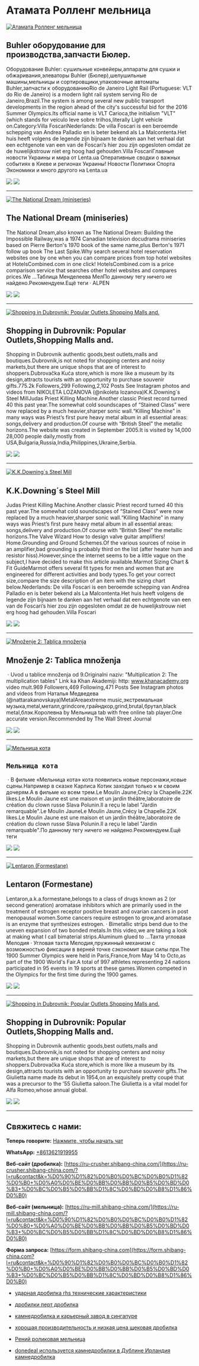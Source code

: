 # Атамата Ролленг мельница

<a href="https://swt.shibang-china.com/?l=ru&img&k=%D0%90%D1%82%D0%B0%D0%BC%D0%B0%D1%82%D0%B0+%D0%A0%D0%BE%D0%BB%D0%BB%D0%B5%D0%BD%D0%B3+%D0%BC%D0%B5%D0%BB%D1%8C%D0%BD%D0%B8%D1%86%D0%B0" target="_blank">![Атамата Ролленг мельница](http://static.shibang-china.com/all-800x300/1181.jpg)</a>

## Buhler оборудование для производства,запчасти Бюлер.
Оборудование Buhler: cушильные конвейеры,аппараты для сушки и обжаривания,элеваторы Buhler (Бюлер),шелушильные машины,мельницы и сортировщики,упаковочные автоматы Buhler,запчасти к оборудованиюRio de Janeiro Light Rail (Portuguese: VLT do Rio de Janeiro) is a modern light rail system serving Rio de Janeiro,Brazil.The system is among several new public transport developments in the region ahead of the city's successful bid for the 2016 Summer Olympics.Its official name is VLT Carioca,the initialism &quot;VLT&quot; (which stands for ve&#237;culo leve sobre trilhos,literally Light vehicle on.Category:Villa FoscariNederlands: De villa Foscari is een beroemde schepping van Andrea Palladio en is beter bekend als La Malcontenta.Het huis heeft volgens de legende zijn bijnaam te danken aan het verhaal dat een echtgenote van een van de Foscari’s hier zou zijn opgesloten omdat ze de huwelijkstrouw niet erg hoog had gehouden.Villa FoscariГлавные новости Украины и мира от Lenta.ua Оперативные сводки о важных событиях в Киеве и регионах Украины! Новости Политики Спорта Экономики и много другого на Lenta.ua


<a href="https://whatsapp.shibangsoft.com/WhatsApp.php" target="_blank" title="WhatsApp">![](http://static.shibang-china.com/icon/whatsapp.png)</a> <a href="https://swt.shibang-china.com/?l=ru&icon&k=%D0%90%D1%82%D0%B0%D0%BC%D0%B0%D1%82%D0%B0+%D0%A0%D0%BE%D0%BB%D0%BB%D0%B5%D0%BD%D0%B3+%D0%BC%D0%B5%D0%BB%D1%8C%D0%BD%D0%B8%D1%86%D0%B0" target="_blank">![](http://static.shibang-china.com/icon/chat-ru.png)</a>

---

<a href="https://swt.shibang-china.com/?l=ru&img&k=%D0%90%D1%82%D0%B0%D0%BC%D0%B0%D1%82%D0%B0+%D0%A0%D0%BE%D0%BB%D0%BB%D0%B5%D0%BD%D0%B3+%D0%BC%D0%B5%D0%BB%D1%8C%D0%BD%D0%B8%D1%86%D0%B0" target="_blank">![The National Dream (miniseries)](http://static.shibang-china.com/all-800x300/91.jpg)</a>

## The National Dream (miniseries)
The National Dream,also known as The National Dream: Building the Impossible Railway,was a 1974 Canadian television docudrama miniseries based on Pierre Berton's 1970 book of the same name,plus Berton's 1971 follow up book The Last Spike.Why search several hotel reservation websites one by one when you can compare prices from top hotel websites at HotelsCombined.com in one click! HotelsCombined.com is a price comparison service that searches other hotel websites and compares prices.We …Таблица Менделеева МелПо данному тегу ничего не найдено.Рекомендуем.Ещё теги&nbsp;&#0183;&#32;ALPEN


<a href="https://whatsapp.shibangsoft.com/WhatsApp.php" target="_blank" title="WhatsApp">![](http://static.shibang-china.com/icon/whatsapp.png)</a> <a href="https://swt.shibang-china.com/?l=ru&icon&k=%D0%90%D1%82%D0%B0%D0%BC%D0%B0%D1%82%D0%B0+%D0%A0%D0%BE%D0%BB%D0%BB%D0%B5%D0%BD%D0%B3+%D0%BC%D0%B5%D0%BB%D1%8C%D0%BD%D0%B8%D1%86%D0%B0" target="_blank">![](http://static.shibang-china.com/icon/chat-ru.png)</a>

---

<a href="https://swt.shibang-china.com/?l=ru&img&k=%D0%90%D1%82%D0%B0%D0%BC%D0%B0%D1%82%D0%B0+%D0%A0%D0%BE%D0%BB%D0%BB%D0%B5%D0%BD%D0%B3+%D0%BC%D0%B5%D0%BB%D1%8C%D0%BD%D0%B8%D1%86%D0%B0" target="_blank">![Shopping in Dubrovnik: Popular Outlets,Shopping Malls and.](http://static.shibang-china.com/all-800x300/1361.jpg)</a>

## Shopping in Dubrovnik: Popular Outlets,Shopping Malls and.
Shopping in Dubrovnik authentic goods,best outlets,malls and boutiques.Dubrovnik,is not noted for shopping centers and noisy markets,but there are unique shops that are of interest to shoppers.Dubrovačka Kuća store,which is more like a museum by its design,attracts tourists with an opportunity to purchase souvenir gifts.775.2k Followers,299 Following,2,102 Posts See Instagram photos and videos from NIKOLETA LOZANOVA (@nikoleta lozanova)K.K.Downing&#180;s Steel MillJudas Priest Killing Machine.Another classic Priest record turned 40 this past year.The somewhat cold soundscapes of “Stained Class” were now replaced by a much heavier,sharper sonic wall.“Killing Machine” in many ways was Priest’s first pure heavy metal album in all essential areas: songs,delivery and production.Of course with “British Steel” the metallic horizons.The website was created in September 2005.It is visited by 14,000 28,000 people daily,mostly from USA,Bulgaria,Russia,India,Philippines,Ukraine,Serbia.


<a href="https://whatsapp.shibangsoft.com/WhatsApp.php" target="_blank" title="WhatsApp">![](http://static.shibang-china.com/icon/whatsapp.png)</a> <a href="https://swt.shibang-china.com/?l=ru&icon&k=%D0%90%D1%82%D0%B0%D0%BC%D0%B0%D1%82%D0%B0+%D0%A0%D0%BE%D0%BB%D0%BB%D0%B5%D0%BD%D0%B3+%D0%BC%D0%B5%D0%BB%D1%8C%D0%BD%D0%B8%D1%86%D0%B0" target="_blank">![](http://static.shibang-china.com/icon/chat-ru.png)</a>

---

<a href="https://swt.shibang-china.com/?l=ru&img&k=%D0%90%D1%82%D0%B0%D0%BC%D0%B0%D1%82%D0%B0+%D0%A0%D0%BE%D0%BB%D0%BB%D0%B5%D0%BD%D0%B3+%D0%BC%D0%B5%D0%BB%D1%8C%D0%BD%D0%B8%D1%86%D0%B0" target="_blank">![K.K.Downing&#180;s Steel Mill](http://static.shibang-china.com/all-800x300/903.jpg)</a>

## K.K.Downing&#180;s Steel Mill
Judas Priest Killing Machine.Another classic Priest record turned 40 this past year.The somewhat cold soundscapes of “Stained Class” were now replaced by a much heavier,sharper sonic wall.“Killing Machine” in many ways was Priest’s first pure heavy metal album in all essential areas: songs,delivery and production.Of course with “British Steel” the metallic horizons.The Valve Wizard How to design valve guitar amplifiers! Home.Grounding and Ground Schemes.Of the various sources of noise in an amplifier,bad grounding is probably third on the list (after heater hum and resistor hiss).However,since the internet seems to be a little vague on the subject,I have decided to make this article available.Marmot Sizing Chart &amp; Fit GuideMarmot offers several fit types for men and women that are engineered for different activities and body types.To get your correct size,compare the size description of an item with the sizing chart below.Nederlands: De villa Foscari is een beroemde schepping van Andrea Palladio en is beter bekend als La Malcontenta.Het huis heeft volgens de legende zijn bijnaam te danken aan het verhaal dat een echtgenote van een van de Foscari’s hier zou zijn opgesloten omdat ze de huwelijkstrouw niet erg hoog had gehouden.Villa Foscari


<a href="https://whatsapp.shibangsoft.com/WhatsApp.php" target="_blank" title="WhatsApp">![](http://static.shibang-china.com/icon/whatsapp.png)</a> <a href="https://swt.shibang-china.com/?l=ru&icon&k=%D0%90%D1%82%D0%B0%D0%BC%D0%B0%D1%82%D0%B0+%D0%A0%D0%BE%D0%BB%D0%BB%D0%B5%D0%BD%D0%B3+%D0%BC%D0%B5%D0%BB%D1%8C%D0%BD%D0%B8%D1%86%D0%B0" target="_blank">![](http://static.shibang-china.com/icon/chat-ru.png)</a>

---

<a href="https://swt.shibang-china.com/?l=ru&img&k=%D0%90%D1%82%D0%B0%D0%BC%D0%B0%D1%82%D0%B0+%D0%A0%D0%BE%D0%BB%D0%BB%D0%B5%D0%BD%D0%B3+%D0%BC%D0%B5%D0%BB%D1%8C%D0%BD%D0%B8%D1%86%D0%B0" target="_blank">![Množenje 2: Tablica množenja](http://static.shibang-china.com/all-800x300/575.jpg)</a>

## Množenje 2: Tablica množenja
&nbsp;&#0183;&#32;Uvod u tablice množenja od 9.Originalni naziv: &quot;Multiplication 2: The multiplication tables&quot; Link ka Khan Akademiji: http: www.khanacademy.org video mult.969 Followers,469 Following,471 Posts See Instagram photos and videos from Наталья Медведева (@nattarakanovskaya)MetalAreaextreme music,экстремальная музыка,metal,металл,grindcore,грайндкор,grind,brutal,брутал,black metal,блэк.Королевна by Мельница tab with free online tab player.One accurate version.Recommended by The Wall Street Journal


<a href="https://whatsapp.shibangsoft.com/WhatsApp.php" target="_blank" title="WhatsApp">![](http://static.shibang-china.com/icon/whatsapp.png)</a> <a href="https://swt.shibang-china.com/?l=ru&icon&k=%D0%90%D1%82%D0%B0%D0%BC%D0%B0%D1%82%D0%B0+%D0%A0%D0%BE%D0%BB%D0%BB%D0%B5%D0%BD%D0%B3+%D0%BC%D0%B5%D0%BB%D1%8C%D0%BD%D0%B8%D1%86%D0%B0" target="_blank">![](http://static.shibang-china.com/icon/chat-ru.png)</a>

---

<a href="https://swt.shibang-china.com/?l=ru&img&k=%D0%90%D1%82%D0%B0%D0%BC%D0%B0%D1%82%D0%B0+%D0%A0%D0%BE%D0%BB%D0%BB%D0%B5%D0%BD%D0%B3+%D0%BC%D0%B5%D0%BB%D1%8C%D0%BD%D0%B8%D1%86%D0%B0" target="_blank">![`Мельница кота`](http://static.shibang-china.com/all-800x300/415.jpg)</a>

## `Мельница кота`
&nbsp;&#0183;&#32;В фильме &#171;Мельница кота&#187; кота появились новые персонажи,новые сцены.Например в сказке Карлиса Котик заходил только к м своим дочерям.А в фильме ко всем трем.Le Moulin Jaune,Cr&#233;cy la Chapelle.22K likes.Le Moulin Jaune est une maison et un jardin th&#233;&#226;tre,laboratoire de cr&#233;ation du clown russe Slava Polunin.Il a re&#231;u le label &quot;Jardin remarquable&quot;.Le Moulin JauneLe Moulin Jaune,Cr&#233;cy la Chapelle.22K likes.Le Moulin Jaune est une maison et un jardin th&#233;&#226;tre,laboratoire de cr&#233;ation du clown russe Slava Polunin.Il a re&#231;u le label &quot;Jardin remarquable&quot;.По данному тегу ничего не найдено.Рекомендуем.Ещё теги


<a href="https://whatsapp.shibangsoft.com/WhatsApp.php" target="_blank" title="WhatsApp">![](http://static.shibang-china.com/icon/whatsapp.png)</a> <a href="https://swt.shibang-china.com/?l=ru&icon&k=%D0%90%D1%82%D0%B0%D0%BC%D0%B0%D1%82%D0%B0+%D0%A0%D0%BE%D0%BB%D0%BB%D0%B5%D0%BD%D0%B3+%D0%BC%D0%B5%D0%BB%D1%8C%D0%BD%D0%B8%D1%86%D0%B0" target="_blank">![](http://static.shibang-china.com/icon/chat-ru.png)</a>

---

<a href="https://swt.shibang-china.com/?l=ru&img&k=%D0%90%D1%82%D0%B0%D0%BC%D0%B0%D1%82%D0%B0+%D0%A0%D0%BE%D0%BB%D0%BB%D0%B5%D0%BD%D0%B3+%D0%BC%D0%B5%D0%BB%D1%8C%D0%BD%D0%B8%D1%86%D0%B0" target="_blank">![Lentaron (Formestane)](http://static.shibang-china.com/all-800x300/777.jpg)</a>

## Lentaron (Formestane)
Lentaron,a.k.a.formestane,belongs to a class of drugs known as 2 (or second generation) aromatase inhibitors which are primarily used in the treatment of estrogen receptor positive breast and ovarian cancers in post menopausal women.Some cancers require estrogen to grow,and aromatase is an enzyme that synthesizes estrogen.&nbsp;&#0183;&#32;Bimetallic strips bend due to the uneven expansion of two bonded metals.In this video,we are taking a look at making what I call bimaterial strips.Aluminum glued to …Тахта угловая Мелодия&nbsp;&#0183;&#32;Угловая тахта Мелодия,пружинный механизм с возможностью фиксации в верней точке сэкономит ваши силы при.The 1900 Summer Olympics were held in Paris,France,from May 14 to Octo,as part of the 1900 World's Fair.A total of 997 athletes representing 24 nations participated in 95 events in 19 sports at these games.Women competed in the Olympics for the first time during the 1900 games.


<a href="https://whatsapp.shibangsoft.com/WhatsApp.php" target="_blank" title="WhatsApp">![](http://static.shibang-china.com/icon/whatsapp.png)</a> <a href="https://swt.shibang-china.com/?l=ru&icon&k=%D0%90%D1%82%D0%B0%D0%BC%D0%B0%D1%82%D0%B0+%D0%A0%D0%BE%D0%BB%D0%BB%D0%B5%D0%BD%D0%B3+%D0%BC%D0%B5%D0%BB%D1%8C%D0%BD%D0%B8%D1%86%D0%B0" target="_blank">![](http://static.shibang-china.com/icon/chat-ru.png)</a>

---

<a href="https://swt.shibang-china.com/?l=ru&img&k=%D0%90%D1%82%D0%B0%D0%BC%D0%B0%D1%82%D0%B0+%D0%A0%D0%BE%D0%BB%D0%BB%D0%B5%D0%BD%D0%B3+%D0%BC%D0%B5%D0%BB%D1%8C%D0%BD%D0%B8%D1%86%D0%B0" target="_blank">![Shopping in Dubrovnik: Popular Outlets,Shopping Malls and.](http://static.shibang-china.com/all-800x300/1456.jpg)</a>

## Shopping in Dubrovnik: Popular Outlets,Shopping Malls and.
Shopping in Dubrovnik authentic goods,best outlets,malls and boutiques.Dubrovnik,is not noted for shopping centers and noisy markets,but there are unique shops that are of interest to shoppers.Dubrovačka Kuća store,which is more like a museum by its design,attracts tourists with an opportunity to purchase souvenir gifts.The Giulietta name made its debut in 1954,on an exquisitely pretty coup&#233; that was a precursor to the ’55 Giulietta saloon.The Giulietta is a vital model for Alfa Romeo,whose annual global.

<a href="https://whatsapp.shibangsoft.com/WhatsApp.php" target="_blank" title="WhatsApp">![](http://static.shibang-china.com/icon/whatsapp.png)</a> <a href="https://swt.shibang-china.com/?l=ru&icon&k=%D0%90%D1%82%D0%B0%D0%BC%D0%B0%D1%82%D0%B0+%D0%A0%D0%BE%D0%BB%D0%BB%D0%B5%D0%BD%D0%B3+%D0%BC%D0%B5%D0%BB%D1%8C%D0%BD%D0%B8%D1%86%D0%B0" target="_blank">![](http://static.shibang-china.com/icon/chat-ru.png)</a>

---
## Свяжитесь с нами:

**Теперь говорите:** [Нажмите, чтобы начать чат](https://swt.shibang-china.com?l=ru&contact&k=%D0%90%D1%82%D0%B0%D0%BC%D0%B0%D1%82%D0%B0+%D0%A0%D0%BE%D0%BB%D0%BB%D0%B5%D0%BD%D0%B3+%D0%BC%D0%B5%D0%BB%D1%8C%D0%BD%D0%B8%D1%86%D0%B0)

**WhatsApp:**  [+8613621919955](https://whatsapp.shibangsoft.com/WhatsApp.php)

**Веб-сайт (дробилка):** [https://ru-crusher.shibang-china.com/](https://ru-crusher.shibang-china.com/?l=ru&contact&k=%D0%90%D1%82%D0%B0%D0%BC%D0%B0%D1%82%D0%B0+%D0%A0%D0%BE%D0%BB%D0%BB%D0%B5%D0%BD%D0%B3+%D0%BC%D0%B5%D0%BB%D1%8C%D0%BD%D0%B8%D1%86%D0%B0)

**Веб-сайт (мельница):** [https://ru-mill.shibang-china.com/](https://ru-mill.shibang-china.com/?l=ru&contact&k=%D0%90%D1%82%D0%B0%D0%BC%D0%B0%D1%82%D0%B0+%D0%A0%D0%BE%D0%BB%D0%BB%D0%B5%D0%BD%D0%B3+%D0%BC%D0%B5%D0%BB%D1%8C%D0%BD%D0%B8%D1%86%D0%B0)

**Форма запроса:** [https://form.shibang-china.com](https://form.shibang-china.com?l=ru&contact&k=%D0%90%D1%82%D0%B0%D0%BC%D0%B0%D1%82%D0%B0+%D0%A0%D0%BE%D0%BB%D0%BB%D0%B5%D0%BD%D0%B3+%D0%BC%D0%B5%D0%BB%D1%8C%D0%BD%D0%B8%D1%86%D0%B0)

* [ударная дробилка rhs технические характеристики](../122/%D1%83%D0%B4%D0%B0%D1%80%D0%BD%D0%B0%D1%8F%20%D0%B4%D1%80%D0%BE%D0%B1%D0%B8%D0%BB%D0%BA%D0%B0%20rhs%20%D1%82%D0%B5%D1%85%D0%BD%D0%B8%D1%87%D0%B5%D1%81%D0%BA%D0%B8%D0%B5%20%D1%85%D0%B0%D1%80%D0%B0%D0%BA%D1%82%D0%B5%D1%80%D0%B8%D1%81%D1%82%D0%B8%D0%BA%D0%B8.md)

* [дробилки перт дробилка](../123/%D0%B4%D1%80%D0%BE%D0%B1%D0%B8%D0%BB%D0%BA%D0%B8%20%D0%BF%D0%B5%D1%80%D1%82%20%D0%B4%D1%80%D0%BE%D0%B1%D0%B8%D0%BB%D0%BA%D0%B0.md)

* [камнедробилка и карьерный завод в сингапуре](../125/%D0%BA%D0%B0%D0%BC%D0%BD%D0%B5%D0%B4%D1%80%D0%BE%D0%B1%D0%B8%D0%BB%D0%BA%D0%B0%20%D0%B8%20%D0%BA%D0%B0%D1%80%D1%8C%D0%B5%D1%80%D0%BD%D1%8B%D0%B9%20%D0%B7%D0%B0%D0%B2%D0%BE%D0%B4%20%D0%B2%20%D1%81%D0%B8%D0%BD%D0%B3%D0%B0%D0%BF%D1%83%D1%80%D0%B5.md)

* [хорошая производительность и низкая цена щековая дробилка](../123/%D1%85%D0%BE%D1%80%D0%BE%D1%88%D0%B0%D1%8F%20%D0%BF%D1%80%D0%BE%D0%B8%D0%B7%D0%B2%D0%BE%D0%B4%D0%B8%D1%82%D0%B5%D0%BB%D1%8C%D0%BD%D0%BE%D1%81%D1%82%D1%8C%20%D0%B8%20%D0%BD%D0%B8%D0%B7%D0%BA%D0%B0%D1%8F%20%D1%86%D0%B5%D0%BD%D0%B0%20%D1%89%D0%B5%D0%BA%D0%BE%D0%B2%D0%B0%D1%8F%20%D0%B4%D1%80%D0%BE%D0%B1%D0%B8%D0%BB%D0%BA%D0%B0.md)

* [Рений роликовая мельница](../123/%D0%A0%D0%B5%D0%BD%D0%B8%D0%B9%20%D1%80%D0%BE%D0%BB%D0%B8%D0%BA%D0%BE%D0%B2%D0%B0%D1%8F%20%D0%BC%D0%B5%D0%BB%D1%8C%D0%BD%D0%B8%D1%86%D0%B0.md)

* [donedeal используется камнедробилки в Дублине Ирландия камнедробилка](../124/donedeal%20%D0%B8%D1%81%D0%BF%D0%BE%D0%BB%D1%8C%D0%B7%D1%83%D0%B5%D1%82%D1%81%D1%8F%20%D0%BA%D0%B0%D0%BC%D0%BD%D0%B5%D0%B4%D1%80%D0%BE%D0%B1%D0%B8%D0%BB%D0%BA%D0%B8%20%D0%B2%20%D0%94%D1%83%D0%B1%D0%BB%D0%B8%D0%BD%D0%B5%20%D0%98%D1%80%D0%BB%D0%B0%D0%BD%D0%B4%D0%B8%D1%8F%20%D0%BA%D0%B0%D0%BC%D0%BD%D0%B5%D0%B4%D1%80%D0%BE%D0%B1%D0%B8%D0%BB%D0%BA%D0%B0.md)